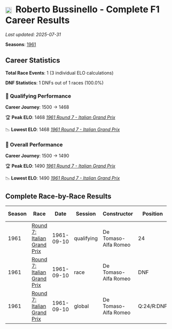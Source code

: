 # <img src="https://upload.wikimedia.org/wikipedia/commons/0/03/Flag_of_Italy.svg" alt="Italy" width="20" height="auto" style="vertical-align: middle; margin-right: 5px;" onerror="this.outerHTML='🇮🇹'; this.style.marginRight='5px';"/> Roberto Bussinello - Complete F1 Career Results

*Last updated: 2025-07-31*

**Seasons**: [1961](../seasons/1961-season-report)

## Career Statistics

**Total Race Events**: 1 (3 individual ELO calculations)

**DNF Statistics**: 1 DNFs out of 1 races (100.0%)

### 🏁 Qualifying Performance
**Career Journey**: 1500 → 1468

🏆 **Peak ELO**: 1468
   *[1961 Round 7 - Italian Grand Prix](../seasons/1961-season-report#round-7-italian-grand-prix)*

📉 **Lowest ELO**: 1468
   *[1961 Round 7 - Italian Grand Prix](../seasons/1961-season-report#round-7-italian-grand-prix)*

### 🌟 Overall Performance
**Career Journey**: 1500 → 1490

🏆 **Peak ELO**: 1490
   *[1961 Round 7 - Italian Grand Prix](../seasons/1961-season-report#round-7-italian-grand-prix)*

📉 **Lowest ELO**: 1490
   *[1961 Round 7 - Italian Grand Prix](../seasons/1961-season-report#round-7-italian-grand-prix)*


## Complete Race-by-Race Results

| Season | Race | Date | Session | Constructor | Position | Starting ELO | ELO Change | Final ELO | Teammate |
|--------|------|------|---------|-------------|----------|--------------|------------|-----------|----------|
| 1961 | [Round 7: Italian Grand Prix](../seasons/1961-season-report#round-7-italian-grand-prix) | 1961-09-10 | qualifying | De Tomaso-Alfa Romeo | 24 | 1500 | -32 | 1468 | [<img src="https://upload.wikimedia.org/wikipedia/commons/0/03/Flag_of_Italy.svg" alt="Italy" width="20" height="auto" style="vertical-align: middle; margin-right: 5px;" onerror="this.outerHTML='🇮🇹'; this.style.marginRight='5px';"/> Nino Vaccarella](nino-vaccarella) |
| 1961 | [Round 7: Italian Grand Prix](../seasons/1961-season-report#round-7-italian-grand-prix) | 1961-09-10 | race | De Tomaso-Alfa Romeo | DNF | 1500 | N/A | 1500 | [<img src="https://upload.wikimedia.org/wikipedia/commons/0/03/Flag_of_Italy.svg" alt="Italy" width="20" height="auto" style="vertical-align: middle; margin-right: 5px;" onerror="this.outerHTML='🇮🇹'; this.style.marginRight='5px';"/> Nino Vaccarella](nino-vaccarella) |
| 1961 | [Round 7: Italian Grand Prix](../seasons/1961-season-report#round-7-italian-grand-prix) | 1961-09-10 | global | De Tomaso-Alfa Romeo | Q:24/R:DNF | 1500 | -10 | 1490 | [<img src="https://upload.wikimedia.org/wikipedia/commons/0/03/Flag_of_Italy.svg" alt="Italy" width="20" height="auto" style="vertical-align: middle; margin-right: 5px;" onerror="this.outerHTML='🇮🇹'; this.style.marginRight='5px';"/> Nino Vaccarella](nino-vaccarella) |
